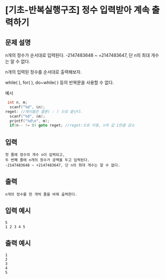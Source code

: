 # [기초-반복실행구조] 정수 입력받아 계속 출력하기

## 문제 설명
n개의 정수가 순서대로 입력된다.
-2147483648 ~ +2147483647, 단 n의 최대 개수는 알 수 없다.

n개의 입력된 정수를 순서대로 출력해보자.

while( ), for( ), do~while( ) 등의 반복문을 사용할 수 없다.

예시
```c
 int n, m;
  scanf("%d", &n);
reget: //레이블은 콜론( : ) 으로 끝난다.
  scanf("%d", &m);
  printf("%d\n", m);
  if(n-- != 0) goto reget; //reget:으로 이동, n의 값 1만큼 감소
```

## 입력
	첫 줄에 정수의 개수 n이 입력되고,
	두 번째 줄에 n개의 정수가 공백을 두고 입력된다.
	-2147483648 ~ +2147483647, 단 n의 최대 개수는 알 수 없다.
## 출력
	n개의 정수를 한 개씩 줄을 바꿔 출력한다.

## 입력 예시
	5
	1 2 3 4 5
## 출력 예시
	1
	2
	3
	4
	5